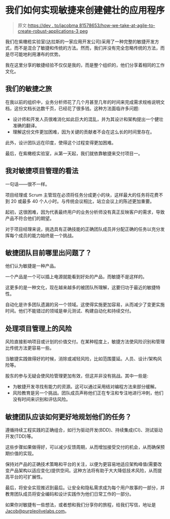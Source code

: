 # 我们如何实现敏捷来创建健壮的应用程序

> 原文:[https://dev . to/jacobma 81578653/how-we-take-at-agile-to-create-robust-applications-3 peg](https://dev.to/jacobma81578653/how-we-arrived-at-agile-to-create-robust-applications-3peg)

我们在紫橄榄实验室(达拉斯的一家应用开发公司)采用了一种完整的敏捷开发方式，而不是混合了敏捷和传统的方法。然而，我们并没有完全忽略传统的方法，而是尽可能地利用瀑布的优势。

我在这里分享的敏捷经验不仅仅是我的，而是整个组织的，他们分享着相同的工作文化。

## [](#our-journey-to-agile)我们的敏捷之旅

在我以前的组织中，业务分析师花了几个月甚至几年的时间来完成需求规格说明文档，这份文档长达数千页，已经花了很多钱。这种方法面临许多问题:

*   设计师和开发人员很难消化如此巨大的混乱，并为其设计和架构提出一个健壮准确的翻译。
*   理解这份文件更加困难，因为关键的贡献者不会在这么长的时间里存在。

此外，设计团队远在印度，使得这个过程变得更加困难。

最后，在紫橄榄实验室，从第一天起，我们就依靠敏捷来交付项目一。

## [](#my-views-on-agile-project-management)我对敏捷项目管理的看法

一句话——很不一样。

项目经理或 Scrum 主管现在必须将任务分成更小的块，这样最大的任务将花费不到 20 或最多 40 个人小时。与传统会议相比，站立会议上的陈述更加重要。

起初，这很困难，因为代表最终用户的业务分析师没有真正反映客户的需求，导致产品不符合他们的期望。

对于项目经理来说，挑选具有正确技能的正确团队成员并分配正确的任务以充分发挥每个成员的能力始终是一个挑战。

## [](#where-are-the-agile-team-currently-going-wrong)敏捷团队目前哪里出问题了？

他们认为敏捷是一种产品。

一个产品是一个可以插上电源就能看到好处的产品，而敏捷不是这样的。

这更多的是一种文化，现在越来越多的被团队所理解，这要归功于最近的敏捷特性。

自动化是许多团队遗漏的另一个领域。这使得实施更加容易，从而减少了变更实施时间。他们不能错过的领域是单元测试、构建自动化和持续交付。

## [](#dealing-with-risk-on-project-management)处理项目管理上的风险

风险直接影响项目或计划的价值交付。在某种程度上，敏捷方法使风险识别和管理比传统方法更容易一些。

当敏捷实践做得好的时候，消除或减轻风险，比如范围蔓延。人员、设计/架构风险等。

股东的参与无疑会使风险管理更加有效，但这并非没有挑战。其中一些是:

*   为敏捷开发寻找有能力的资源。这可以通过采用结对编程方法来部分缓解。
*   风险教育是另一个挑战。团队成员声称他们正在专注和专注地进行冲刺，他们没有时间来识别和评估风险。

## [](#how-agile-team-should-plan-their-task-better)敏捷团队应该如何更好地规划他们的任务？

遵循持续工程实践的正确组合，如行为驱动开发(BDD)、持续集成(CI)、测试驱动开发(TDD)等。

这些步骤如果做得好，可以减少反馈周期，从而增加接受交付的机会，从而确保预期价值的实现。

保持对产品的正确技术策略和平台的关注，以便为更容易地适应架构峰值(需要改变产品架构以适应变化)提供空间。这种方法将有助于大大降低技术风险，从而提高平台的可扩展性。

最后，将安全实现推迟到最后。让安全和隐私需求成为每个用户故事的一部分，并教育团队成员将安全编码和设计实践作为他们日常工作的一部分。

如果你对敏捷有一些想法，或者想和我们分享你的旅程，给我们写信，地址是[Jacob@purpleolivelabs.com](//Jacob@purpleolivelabs.com)。